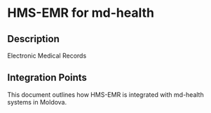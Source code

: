 # HMS-EMR for md-health

## Description

Electronic Medical Records

## Integration Points

This document outlines how HMS-EMR is integrated with md-health systems in Moldova.
